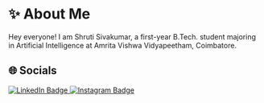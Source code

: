# ✨ About Me 
Hey everyone! I am Shruti Sivakumar, a first-year B.Tech. student majoring in Artificial Intelligence at Amrita Vishwa Vidyapeetham, Coimbatore.

## 🌐 Socials
<div id="badges">
  <a href="https://www.linkedin.com/in/25j06/">
    <img src="https://img.shields.io/badge/LinkedIn-blue?style=for-the-badge&logo=linkedin&logoColor=white" alt="LinkedIn Badge"/>
  </a>
  <a href="https://www.instagram.com/shruti._sivakumar/">
    <img src="https://img.shields.io/badge/Instagram-%23E4405F?style=for-the-badge&logo=Instagram&logoColor=white" alt="Instagram Badge"/>
</div>
